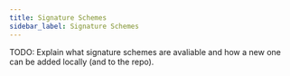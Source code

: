 ```yaml
---
title: Signature Schemes
sidebar_label: Signature Schemes
---
```


TODO: Explain what signature schemes are avaliable and how a new one can be added locally (and to the repo).